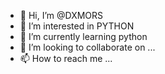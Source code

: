 - 👋 Hi, I’m @DXMORS
- 👀 I’m interested in PYTHON
- 🌱 I’m currently learning python
- 💞️ I’m looking to collaborate on ...
- 📫 How to reach me ...

